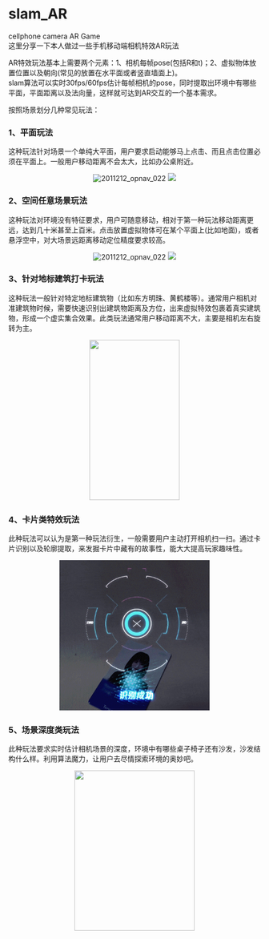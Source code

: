 # slam_AR
cellphone camera AR Game  
这里分享一下本人做过一些手机移动端相机特效AR玩法  

AR特效玩法基本上需要两个元素：1、相机每帧pose(包括R和t)；2、虚拟物体放置位置以及朝向(常见的放置在水平面或者竖直墙面上)。  
slam算法可以实时30fps/60fps估计每帧相机的pose，同时提取出环境中有哪些平面，平面距离以及法向量，这样就可达到AR交互的一个基本需求。  

按照场景划分几种常见玩法：  
### 1、平面玩法  
这种玩法针对场景一个单纯大平面，用户要求启动能够马上点击、而且点击位置必须在平面上。一般用户移动距离不会太大，比如办公桌附近。  
<!-- <center class="half">
<img height=300 width=150 src=demo/有一点标志物.gif alt="show" />
<img height=300 width=150 src=demo/30m.gif alt="show" />
</center> -->
<p align="center">
  <img src="img/有一点标志物.gif" height="345" title="2011212_opnav_022">
  <img src="img/30m.gif" height="345">
</p>

### 2、空间任意场景玩法  
这种玩法对环境没有特征要求，用户可随意移动，相对于第一种玩法移动距离更远，达到几十米甚至上百米。点击放置虚拟物体可在某个平面上(比如地面)，或者悬浮空中，对大场景远距离移动定位精度要求较高。  
<!-- <center class="half">
<img height=150 width=300 src=demo/6dof2.gif alt="show" />
<img height=300 width=160 src=demo/6dof1.gif alt="show" />
</center> -->
<p align="center">
  <img src="img/6dof2.gif" height="150" title="2011212_opnav_022">
  <img src="img/6dof1.gif" height="300">
</p>

### 3、针对地标建筑打卡玩法  
这种玩法一般针对特定地标建筑物（比如东方明珠、黄鹤楼等）。通常用户相机对准建筑物时候，需要快速识别出建筑物距离及方位，出来虚拟特效包裹着真实建筑物，形成一个虚实集合效果。此类玩法通常用户移动距离不大，主要是相机左右旋转为主。  
<!-- <img height=300 width=200 src=demo/dongfangmingzhu.gif alt="show" /> -->
<div align="center">
  <img src="img/dongfangmingzhu.gif" height=320 width=180/>
</div>

### 4、卡片类特效玩法  
此种玩法可以认为是第一种玩法衍生，一般需要用户主动打开相机扫一扫。通过卡片识别以及轮廓提取，来发掘卡片中藏有的故事性，能大大提高玩家趣味性。  
<!-- <img height=300 width=300 src=demo/card-demo.gif alt="show" /> -->
<div align="center">
  <img src="img/card-demo.gif" height=300 width=300/>
</div>

### 5、场景深度类玩法  
此种玩法要求实时估计相机场景的深度，环境中有哪些桌子椅子还有沙发，沙发结构什么样。利用算法魔力，让用户去尽情探索环境的奥妙吧。  

<!-- <img height=320 width=240 src=demo/demo_log.gif alt="show" /> -->
<div align="center">
  <img src="img/demo_log.gif" height=320 width=240/>
</div>
